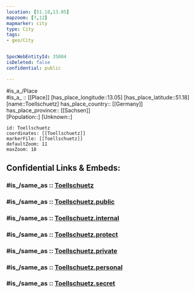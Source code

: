 ```yaml
---
location: [51.18,13.05] 
mapzoom: [7,12] 
mapmarker: city 
type: City
tags:
- geo/City


SpocWebEntityId: 35084
isDeleted: false
confidential: public

---
```

#is_a_/Place  
#is_a_ :: [[Place]] 
[has_place_longitude::13.05] 
[has_place_latitude::51.18] 
[name::Toellschuetz] 
has_place_country:: [[Germany]]  
has_place_province:: [[Sachsen]]  
[Population::] 
[Unknown::] 


```leaflet
id: Toellschuetz
coordinates: [[Toellschuetz]] 
markerFile: [[Toellschuetz]] 
defaultZoom: 11 
maxZoom: 18
```


## Confidential Links & Embeds: 

### #is_/same_as :: [Toellschuetz](/_Standards/Earth/Continent/Europe/Europe~Central/Germany/Germany~East/Sachsen/counties~Sachsen/Mittelsachsen/cities~Mittelsachsen/Ostrau/City/Toellschuetz.md) 

### #is_/same_as :: [Toellschuetz.public](/_public/Earth/Continent/Europe/Europe~Central/Germany/Germany~East/Sachsen/counties~Sachsen/Mittelsachsen/cities~Mittelsachsen/Ostrau/City/Toellschuetz.public.md) 

### #is_/same_as :: [Toellschuetz.internal](/_internal/Earth/Continent/Europe/Europe~Central/Germany/Germany~East/Sachsen/counties~Sachsen/Mittelsachsen/cities~Mittelsachsen/Ostrau/City/Toellschuetz.internal.md) 

### #is_/same_as :: [Toellschuetz.protect](/_protect/Earth/Continent/Europe/Europe~Central/Germany/Germany~East/Sachsen/counties~Sachsen/Mittelsachsen/cities~Mittelsachsen/Ostrau/City/Toellschuetz.protect.md) 

### #is_/same_as :: [Toellschuetz.private](/_private/Earth/Continent/Europe/Europe~Central/Germany/Germany~East/Sachsen/counties~Sachsen/Mittelsachsen/cities~Mittelsachsen/Ostrau/City/Toellschuetz.private.md) 

### #is_/same_as :: [Toellschuetz.personal](/_personal/Earth/Continent/Europe/Europe~Central/Germany/Germany~East/Sachsen/counties~Sachsen/Mittelsachsen/cities~Mittelsachsen/Ostrau/City/Toellschuetz.personal.md) 

### #is_/same_as :: [Toellschuetz.secret](/_secret/Earth/Continent/Europe/Europe~Central/Germany/Germany~East/Sachsen/counties~Sachsen/Mittelsachsen/cities~Mittelsachsen/Ostrau/City/Toellschuetz.secret.md)

